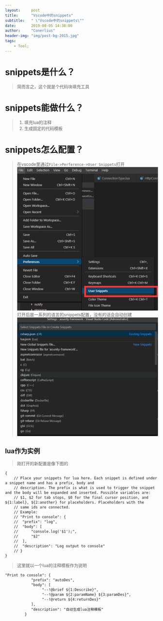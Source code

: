 ```yaml
---
layout:     post
title:      "Vscode中的snippets"
subtitle:   " \"Vscode中的snippets\""
date:       2019-08-05 14:38:00
author:     "Conerlius"
header-img: "img/post-bg-2015.jpg"
tags:
    - Tool;
---
```


# snippets是什么？
> 简而言之，这个就是个代码块填充工具
# snippets能做什么？
> 1. 填充lua的注释
> 2. 生成固定的代码模板
# snippets怎么配置？
> 在vscode里通过`File->Perference->User Snippets`打开
![png](/images/snippets_for_vscode.png)
> 打开后是一系列的语言的snippets配置，没有的话会自动创建
![png](/images/snippets_ui.png)

## lua作为实例
> 刚打开的新配置是像下图的
```
{
	// Place your snippets for lua here. Each snippet is defined under a snippet name and has a prefix, body and 
	// description. The prefix is what is used to trigger the snippet and the body will be expanded and inserted. Possible variables are:
	// $1, $2 for tab stops, $0 for the final cursor position, and ${1:label}, ${2:another} for placeholders. Placeholders with the 
	// same ids are connected.
	// Example:
	// "Print to console": {
	// 	"prefix": "log",
	// 	"body": [
	// 		"console.log('$1');",
	// 		"$2"
	// 	],
	// 	"description": "Log output to console"
	// }
}
```
> 这里就以一个lua的注释模板作为说明
```
"Print to console": {
		 	"prefix": "autoDes",
		 	"body": [
				 "--!@brief ${1:Describe}",
				 "--!@param ${2:paramName} ${3:paramDes}",
				 "--!@return ${4:returnDes}"
		 	],
		 	"description": "自动生成lua注释模板"
		 }
```